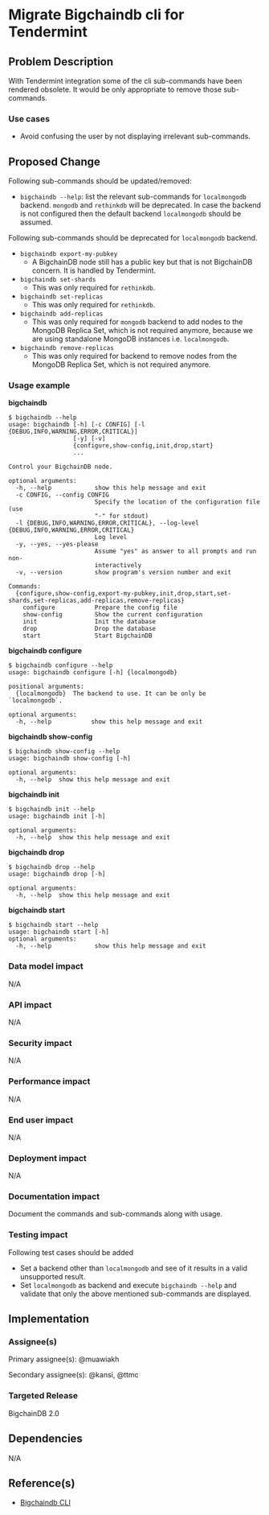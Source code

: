 # Migrate Bigchaindb cli for Tendermint

## Problem Description
With Tendermint integration some of the cli sub-commands have been rendered obsolete. It would be only appropriate to remove those sub-commands.

### Use cases
- Avoid confusing the user by not displaying irrelevant sub-commands.


## Proposed Change
Following sub-commands should be updated/removed:

- `bigchaindb --help`: list the relevant sub-commands for `localmongodb` backend.
`mongodb` and `rethinkdb` will be deprecated.
In case the backend is not configured then the default backend `localmongodb` should be assumed.

Following sub-commands should be deprecated for `localmongodb` backend.

- `bigchaindb export-my-pubkey`
  - A BigchainDB node still has a public key but that is not BigchainDB concern. It is handled by Tendermint.
- `bigchaindb set-shards`
  - This was only required for `rethinkdb`.
- `bigchaindb set-replicas`
  - This was only required for `rethinkdb`.
- `bigchaindb add-replicas`
  - This was only required for `mongodb` backend to add nodes to the MongoDB Replica Set, which is not required anymore,
    because we are using standalone MongoDB instances i.e. `localmongodb`.
- `bigchaindb remove-replicas`
  - This was only required for backend to remove nodes from the MongoDB Replica Set, which is not required anymore.

### Usage example
**bigchaindb**

```
$ bigchaindb --help
usage: bigchaindb [-h] [-c CONFIG] [-l {DEBUG,INFO,WARNING,ERROR,CRITICAL}]
                  [-y] [-v]
                  {configure,show-config,init,drop,start}
                  ...

Control your BigchainDB node.

optional arguments:
  -h, --help            show this help message and exit
  -c CONFIG, --config CONFIG
                        Specify the location of the configuration file (use
                        "-" for stdout)
  -l {DEBUG,INFO,WARNING,ERROR,CRITICAL}, --log-level {DEBUG,INFO,WARNING,ERROR,CRITICAL}
                        Log level
  -y, --yes, --yes-please
                        Assume "yes" as answer to all prompts and run non-
                        interactively
  -v, --version         show program's version number and exit

Commands:
  {configure,show-config,export-my-pubkey,init,drop,start,set-shards,set-replicas,add-replicas,remove-replicas}
    configure           Prepare the config file
    show-config         Show the current configuration
    init                Init the database
    drop                Drop the database
    start               Start BigchainDB
```

**bigchaindb configure**

```
$ bigchaindb configure --help
usage: bigchaindb configure [-h] {localmongodb}

positional arguments:
  {localmongodb}  The backend to use. It can be only be `localmongodb`.

optional arguments:
  -h, --help           show this help message and exit
```

**bigchaindb show-config**

```
$ bigchaindb show-config --help
usage: bigchaindb show-config [-h]

optional arguments:
  -h, --help  show this help message and exit
```

**bigchaindb init**

```
$ bigchaindb init --help
usage: bigchaindb init [-h]

optional arguments:
  -h, --help  show this help message and exit
```

**bigchaindb drop**

```
$ bigchaindb drop --help
usage: bigchaindb drop [-h]

optional arguments:
  -h, --help  show this help message and exit
```

**bigchaindb start**

```
$ bigchaindb start --help
usage: bigchaindb start [-h]
optional arguments:
  -h, --help            show this help message and exit
```

### Data model impact
N/A

### API impact
N/A

### Security impact
N/A

### Performance impact
N/A

### End user impact
N/A

### Deployment impact
N/A

### Documentation impact
Document the commands and sub-commands along with usage.


### Testing impact
Following test cases should be added
- Set a backend other than `localmongodb` and see of it results in a valid unsupported
  result.
- Set `localmongodb` as backend and execute `bigchaindb --help` and validate that only the above
  mentioned sub-commands are displayed.


## Implementation

### Assignee(s)
Primary assignee(s): @muawiakh

Secondary assignee(s): @kansi, @ttmc

### Targeted Release
BigchainDB 2.0


## Dependencies
N/A


## Reference(s)
* [Bigchaindb CLI](https://docs.bigchaindb.com/projects/server/en/latest/server-reference/bigchaindb-cli.html)
